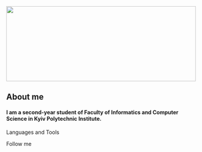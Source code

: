 
<img src="https://media.giphy.com/media/10zxDv7Hv5RF9C/giphy.gif" width="100%" height="200" />


## About me
#### I am a second-year student of Faculty of Informatics and Computer Science in Kyiv Polytechnic Institute.

Languages and Tools

Follow me

<!--
**yeezysmem/yeezysmem** is a ✨ _special_ ✨ repository because its `README.md` (this file) appears on your GitHub profile.

Here are some ideas to get you started:

- 🔭 I’m currently working on ...
- 🌱 I’m currently learning ...
- 👯 I’m looking to collaborate on ...
- 🤔 I’m looking for help with ...
- 💬 Ask me about ...
- 📫 How to reach me: ...
- 😄 Pronouns: ...
- ⚡ Fun fact: ...
-->
